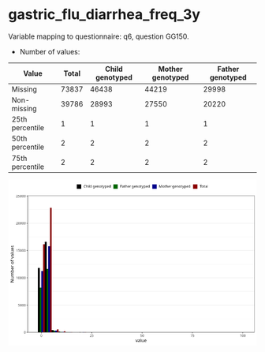 # gastric_flu_diarrhea_freq_3y
Variable mapping to questionnaire: q6, question GG150.
- Number of values:

| Value | Total | Child genotyped | Mother genotyped | Father genotyped |
| ----- | ----- | --------------- | ---------------- | ---------------- |
| Missing | 73837 | 46438 | 44219 | 29998 |
| Non-missing | 39786 | 28993 | 27550 | 20220 |
| 25th percentile | 1 | 1 | 1 | 1 |
| 50th percentile | 2 | 2 | 2 | 2 |
| 75th percentile | 2 | 2 | 2 | 2 |



![](gastric_flu_diarrhea_freq_3y_n.png)



